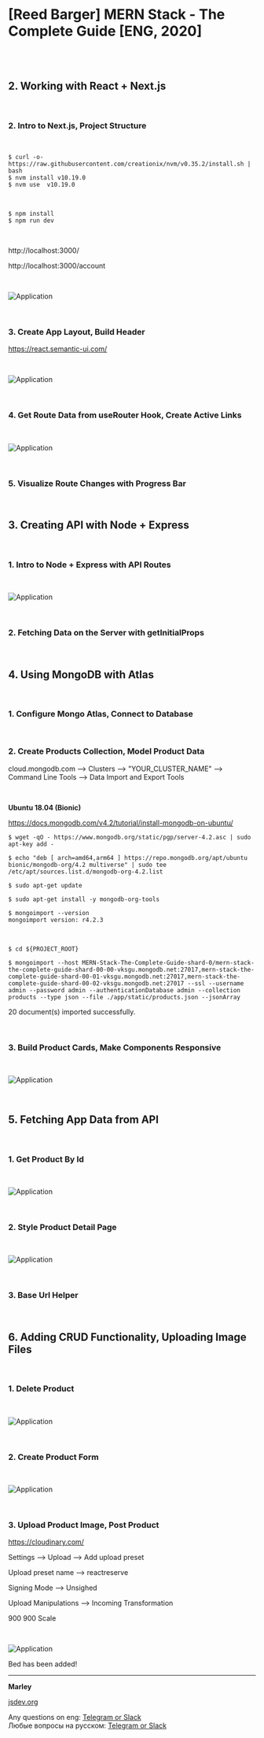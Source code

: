 # [Reed Barger] MERN Stack - The Complete Guide [ENG, 2020]

<br/>
<br/>

## 2. Working with React + Next.js

<br/>

### 2. Intro to Next.js, Project Structure

<br/>

    $ curl -o- https://raw.githubusercontent.com/creationix/nvm/v0.35.2/install.sh | bash
    $ nvm install v10.19.0
    $ nvm use  v10.19.0

<br/>

    $ npm install
    $ npm run dev

<br/>

http://localhost:3000/

http://localhost:3000/account

<br/>

![Application](./img/pic-02-01.png?raw=true)


<br/>

### 3. Create App Layout, Build Header


https://react.semantic-ui.com/

<br/>

![Application](./img/pic-02-02.png?raw=true)


<br/>

### 4. Get Route Data from useRouter Hook, Create Active Links

<br/>

![Application](./img/pic-02-03.png?raw=true)


<br/>

### 5. Visualize Route Changes with Progress Bar


<br/>

## 3. Creating API with Node + Express

<br/>

### 1. Intro to Node + Express with API Routes

<br/>

![Application](./img/pic-03-01.png?raw=true)


<br/>

### 2. Fetching Data on the Server with getInitialProps

<br/>

## 4. Using MongoDB with Atlas

<br/>

### 1. Configure Mongo Atlas, Connect to Database

<br/>

### 2. Create Products Collection, Model Product Data

cloud.mongodb.com --> Clusters --> "YOUR_CLUSTER_NAME" --> Command Line Tools --> Data Import and Export Tools

<br/>

**Ubuntu 18.04 (Bionic)**

https://docs.mongodb.com/v4.2/tutorial/install-mongodb-on-ubuntu/

    $ wget -qO - https://www.mongodb.org/static/pgp/server-4.2.asc | sudo apt-key add -

    $ echo "deb [ arch=amd64,arm64 ] https://repo.mongodb.org/apt/ubuntu bionic/mongodb-org/4.2 multiverse" | sudo tee /etc/apt/sources.list.d/mongodb-org-4.2.list

    $ sudo apt-get update

    $ sudo apt-get install -y mongodb-org-tools

    $ mongoimport --version
    mongoimport version: r4.2.3

<br/>

    $ cd ${PROJECT_ROOT}

    $ mongoimport --host MERN-Stack-The-Complete-Guide-shard-0/mern-stack-the-complete-guide-shard-00-00-vksgu.mongodb.net:27017,mern-stack-the-complete-guide-shard-00-01-vksgu.mongodb.net:27017,mern-stack-the-complete-guide-shard-00-02-vksgu.mongodb.net:27017 --ssl --username admin --password admin --authenticationDatabase admin --collection products --type json --file ./app/static/products.json --jsonArray

20 document(s) imported successfully.    


<br/>

### 3. Build Product Cards, Make Components Responsive

<br/>

![Application](./img/pic-04-01.png?raw=true)


<br/>

## 5. Fetching App Data from API

<br/>

### 1. Get Product By Id

<br/>

![Application](./img/pic-05-01.png?raw=true)

<br/>

### 2. Style Product Detail Page

<br/>

![Application](./img/pic-05-02.png?raw=true)

<br/>

### 3. Base Url Helper

<br/>

## 6. Adding CRUD Functionality, Uploading Image Files

<br/>

### 1. Delete Product

<br/>

![Application](./img/pic-06-01.png?raw=true)

<br/>

### 2. Create Product Form

<br/>

![Application](./img/pic-06-02.png?raw=true)

<br/>

### 3. Upload Product Image, Post Product

https://cloudinary.com/

Settings --> Upload --> Add upload preset

Upload preset name --> reactreserve

Signing Mode --> Unsighed


Upload Manipulations --> Incoming Transformation 

900 900 Scale


<br/>

![Application](./img/pic-06-03.png?raw=true)

Bed has been added!

---

**Marley**

<a href="https://jsdev.org">jsdev.org</a>

Any questions on eng: <a href="https://jsdev.org/chat/">Telegram or Slack</a>  
Любые вопросы на русском: <a href="https://jsdev.ru/chat/">Telegram or Slack</a>